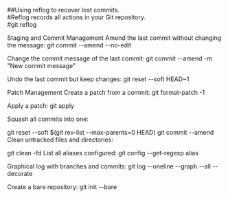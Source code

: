 ##Using reflog to recover lost commits. <br/>
#Reflog records all actions in your Git repository.<br/>
#git reflog<br/>

Staging and Commit Management
Amend the last commit without changing the message: git commit --amend --no-edit

Change the commit message of the last commit: git commit --amend -m "New commit message"

Undo the last commit but keep changes: git reset --soft HEAD~1


Patch Management
Create a patch from a commit:
git format-patch -1 <commit-hash>

Apply a patch:
git apply <patch-file>


Squash all commits into one:

git reset --soft $(git rev-list --max-parents=0 HEAD)
git commit --amend
Clean untracked files and directories:

git clean -fd
List all aliases configured:
git config --get-regexp alias

Graphical log with branches and commits:
git log --oneline --graph --all --decorate

Create a bare repository:
git init --bare
